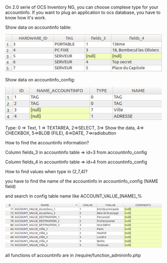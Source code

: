 On 2.0 serie of OCS Inventory NG, you can choose complexe type for your accountinfo. If you want to
plug an application to ocs database, you have to know how it's work.

Show data on accountinfo table:

![accountinfo table](../img/Ex_accoutinfo_data.png)

Show data on accountinfo_config:

![accountinfo_config](../img/Ex_accoutinfo_config_data.png)

Type: 0 => Text, 1 => TEXTAREA, 2=>SELECT, 3=> Show the data, 4=> CHECKBOX, 5=>BLOB (FILE),
6=>DATE, 7=>radiobutton

How to find the accountinfo information?

Column fields_3 in accountinfo table => id=3 from accountinfo_config

Column fields_4 in accountinfo table => id=4 from accountinfo_config


How to find values when type in (2,7,4)?

you have to find the name of the accountinfo in accountinfo_config (NAME field)

and search in config table name like ACCOUNT_VALUE_[NAME]_%

![accountinfo_config data](../img/Ex_config_accountinfo_data.png)

all functions of accountinfo are in /require/function_admininfo.php

